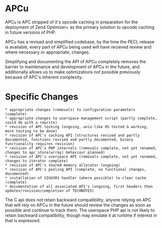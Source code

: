 APCu
====

APCu is APC stripped of it's opcode caching in preparation for the deployment of Zend Optimizer+ as the primary solution to opcode caching in future versions of PHP.

APCu has a revised and simplified codebase, by the time the PECL release is available, every part of APCu being used will have recieved review and where necessary or appropriate, changes.

Simplifying and documenting the API of APCu completely removes the barrier to maintenance and development of APCu in the future, and additionally allows us to make optimizations not possible previously because of APC's inherent complexity.

Specific Changes
================

    * appropriate changes (removals) to configuration parameters (complete)
    * appropriate changes to userspace management script (partly complete, could do with a rewrite)
	* revision of APC locking (ongoing, unix-like OS tested & working, more testing to be done)
    * revision of APC's caching API (structures revised and partly documented, functions revised and partly documented, binary functionality requires revision)
    * revision of APC's PHP internals (removals complete, not yet renamed, changes to apc_store(array) behaviour planned)
    * revision of APC's userspace API (removals complete, not yet renamed, changes to iterator complete)
    * revision of APC's shared memory allocator (ongoing)
    * revision of APC's pooling API (complete, no functional changes, documented)
    * installation of SIGUSR1 handler (where possible) to clear cache (complete)
    * documentation of all associated API's (ongoing, first headers then updates/revision/completion of TECHNOTES)

The C api does not retain backward compatibility, anyone relying on APC that will rely on APCu in the future should review the changes as soon as possible and continue to track them.
The userspace PHP api is not likely to retain backward compatibility, though may emulate it at runtime if interest in that is expressed.
